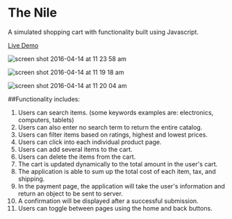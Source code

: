 # The Nile

A simulated shopping cart with functionality built using Javascript.

[Live Demo](https://nile.herokuapp.com/)

![screen shot 2016-04-14 at 11 23 58 am](https://cloud.githubusercontent.com/assets/528146/14539010/4c52bdea-0233-11e6-8ff6-07ac22969f08.png)

![screen shot 2016-04-14 at 11 19 18 am](https://cloud.githubusercontent.com/assets/528146/14539022/59a0d540-0233-11e6-9788-a2888d3a4a4e.png)

![screen shot 2016-04-14 at 11 20 04 am](https://cloud.githubusercontent.com/assets/528146/14539028/5ec48a62-0233-11e6-8245-6d2cc3a24c74.png)

##Functionality includes:
1. Users can search items.  (some keywords examples are: electronics, computers, tablets)
2. Users can also enter no search term to return the entire catalog.
3. Users can filter items based on ratings, highest and lowest prices.
4. Users can click into each individual product page.
5. Users can add several items to the cart.
6. Users can delete the items from the cart.
7. The cart is updated dynamically to the total amount in the user's cart.
8. The application is able to sum up the total cost of each item, tax, and shipping.
9. In the payment page, the application will take the user's information and return an object to be sent to server.
10. A confirmation will be displayed after a successful submission.
11. Users can toggle between pages using the home and back buttons.
